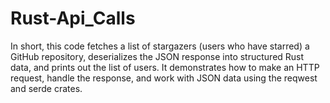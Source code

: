 # Rust-Api_Calls

In short, this code fetches a list of stargazers (users who have starred) a GitHub repository, deserializes the JSON response into structured Rust data, and prints out the list of users. It demonstrates how to make an HTTP request, 
handle the response, and work with JSON data using the reqwest and serde crates.
